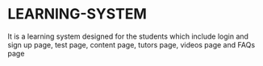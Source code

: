 # LEARNING-SYSTEM
It is a learning system designed for the students which include login and sign up page, test page, content page, tutors page, videos page and FAQs page
